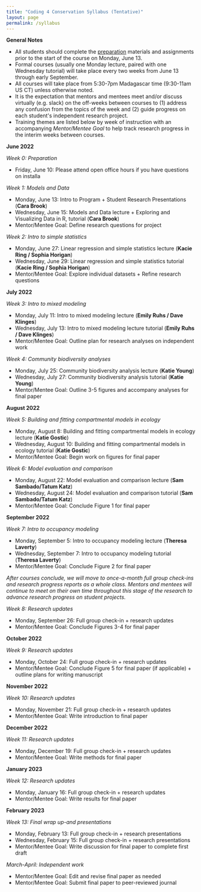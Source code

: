 ```yaml
---
title: "Coding 4 Conservation Syllabus (Tentative)"
layout: page
permalink: /syllabus
---
```


**General Notes**

* All students should complete the [preparation](/preparation) materials and assignments prior to the start of the course on Monday, June 13.
* Formal courses (usually one Monday lecture, paired with one Wednesday tutorial) will take place every two weeks from June 13 through early September. 
* All courses will take place from 5:30-7pm Madagascar time (9:30-11am US CT) unless otherwise noted. 
* It is the expectation that mentors and mentees meet and/or discuss virtually (e.g. slack) on the off-weeks between courses to (1) address any confusion from the topics of the week and (2) guide progress on each student's independent research project.
* Training themes are listed below by week of instruction with an accompanying *Mentor/Mentee Goal* to help track research progress in the interim weeks between courses.


**June 2022**

*Week 0: Preparation*
* Friday, June 10: Please attend open office hours if you have questions on installa

*Week 1: Models and Data*
* Monday, June 13: Intro to Program + Student Research Presentations (**Cara Brook**)
* Wednesday, June 15: Models and Data lecture + Exploring and Visualizing Data in R, tutorial (**Cara Brook**)
* Mentor/Mentee Goal: Define research questions for project

*Week 2: Intro to simple statistics*
* Monday, June 27: Linear regression and simple statistics lecture (**Kacie Ring / Sophia Horigan**)
* Wednesday, June 29: Linear regression and simple statistics tutorial (**Kacie Ring / Sophia Horigan**)
* Mentor/Mentee Goal: Explore individual datasets + Refine research questions

**July 2022**

*Week 3: Intro to mixed modeling*
* Monday, July 11: Intro to mixed modeling lecture (**Emily Ruhs / Dave Klinges**)
* Wednesday, July 13: Intro to mixed modeling lecture tutorial (**Emily Ruhs / Dave Klinges**)
* Mentor/Mentee Goal: Outline plan for research analyses on independent work

*Week 4: Community biodiversity analyses*
* Monday, July 25: Community biodiversity analysis lecture (**Katie Young**)
* Wednesday, July 27: Community biodiversity analysis tutorial  (**Katie Young**)
* Mentor/Mentee Goal: Outline 3-5 figures and accompany analyses for final paper

**August 2022**

*Week 5: Building and fitting compartmental models in ecology*
* Monday, August 8: Building and fitting compartmental models in ecology lecture (**Katie Gostic**)
* Wednesday, August 10: Building and fitting compartmental models in ecology tutorial (**Katie Gostic**)
* Mentor/Mentee Goal: Begin work on figures for final paper

*Week 6: Model evaluation and comparison*
* Monday, August 22: Model evaluation and comparison lecture (**Sam Sambado/Tatum Katz**)
* Wednesday, August 24: Model evaluation and comparison tutorial (**Sam Sambado/Tatum Katz**)
* Mentor/Mentee Goal: Conclude Figure 1 for final paper

**September 2022**

*Week 7: Intro to occupancy modeling*
* Monday, September 5: Intro to occupancy modeling lecture (**Theresa Laverty**)
* Wednesday, September 7: Intro to occupancy modeling tutorial (**Theresa Laverty**)
* Mentor/Mentee Goal: Conclude Figure 2 for final paper

*After courses conclude, we will move to once-a-month full group check-ins and research progress reports as a whole class. Mentors and mentees will continue to meet on their own time throughout this stage of the research to advance research progress on student projects.*

*Week 8: Research updates*
* Monday, September 26: Full group check-in + research updates
* Mentor/Mentee Goal: Conclude Figures 3-4 for final paper

**October 2022**

*Week 9: Research updates*
* Monday, October 24: Full group check-in + research updates
* Mentor/Mentee Goal: Conclude Figure 5 for final paper (if applicable) + outline plans for writing manuscript 

**November 2022**

*Week 10: Research updates*
* Monday, November 21: Full group check-in + research updates
* Mentor/Mentee Goal: Write introduction to final paper

**December 2022**

*Week 11: Research updates*
* Monday, December 19: Full group check-in + research updates
* Mentor/Mentee Goal: Write methods for final paper

**January 2023**

*Week 12: Research updates*
* Monday, January 16: Full group check-in + research updates
* Mentor/Mentee Goal: Write results for final paper

**February 2023**

*Week 13: Final wrap up-and presentations*
* Monday, February 13: Full group check-in + research presentations
* Wednesday, February 15: Full group check-in + research presentations
* Mentor/Mentee Goal: Write discussion for final paper to complete first draft

*March-April: Independent work*
* Mentor/Mentee Goal: Edit and revise final paper as needed
* Mentor/Mentee Goal: Submit final paper to peer-reviewed journal



